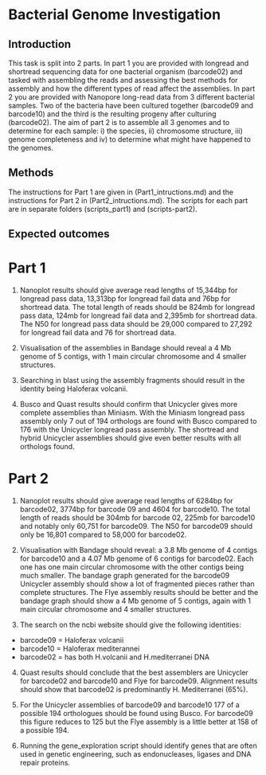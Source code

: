 # Bacterial Genome Investigation

## Introduction
This task is split into 2 parts. In part 1 you are provided with longread and shortread sequencing data for one bacterial organism (barcode02) and tasked with assembling the reads and assessing the best methods for assembly and how the different types of read affect the assemblies. In part 2 you are provided with Nanopore long-read data from 3 different bacterial samples. Two of the bacteria have been cultured together (barcode09 and barcode10) and the third is the resulting progeny after culturing (barcode02). The aim of part 2 is to assemble all 3 genomes and to determine for each sample: i) the species, ii) chromosome structure, iii) genome completeness and iv) to determine what might have happened to the genomes. 

## Methods
The instructions for Part 1 are given in (Part1_intructions.md) and the instructions for Part 2 in (Part2_intructions.md). The scripts for each part are in separate folders (scripts_part1) and (scripts-part2). 

## Expected outcomes

# Part 1
1) Nanoplot results should give average read lengths of 15,344bp for longread pass data, 13,313bp for longread fail data and 76bp for shortread data. The total length of reads should be 824mb for longread pass data, 124mb for longread fail data and 2,395mb for shortread data. The N50 for longread pass data  should be 29,000 compared to 27,292 for longread fail data and 76 for shortread data.

2) Visualisation of the assemblies in Bandage should reveal a 4 Mb genome of 5 contigs, with 1 main circular chromosome and 4 smaller structures. 

3) Searching in blast using the assembly fragments should result in the identity being Haloferax volcanii. 

4) Busco and Quast results should confirm that Unicycler gives more complete assemblies than Miniasm. With the Miniasm longread pass assembly only 7 out of 194 orthologs are found with Busco compared to 176 with the Unicycler longread pass assembly. The shortread and hybrid Unicycler assemblies should give even better results with all orthologs found. 


# Part 2
1) Nanoplot results should give average read lengths of 6284bp for barcode02, 3774bp for barcode 09 and 4604 for barcode10. The total length of reads should be 304mb for barcode 02, 225mb for barcode10 and notably only 60,751 for barcode09. The N50 for barcode09 should only be 16,801 compared to 58,000 for barcode02.

2) Visualisation with Bandage should reveal: a 3.8 Mb genome of 4 contigs for barcode10 and a 4.07 Mb genome of 6 contigs for barcode02. Each one has one main circular chromosome with the other contigs being much smaller. The bandage graph generated for the barcode09 Unicycler assembly should show a lot of fragmented pieces rather than complete structures. The Flye assembly results should be better and the bandage graph should show a 4 Mb genome of 5 contigs, again with 1 main circular chromosome and 4 smaller structures.

3) The search on the ncbi website should give the following identities:
- barcode09 = Haloferax volcanii
- barcode10 = Haloferax mediterannei
- barcode02 = has both H.volcanii and H.mediterranei DNA

4) Quast results should conclude that the best assemblers are Unicycler for barcode02 and barcode10 and Flye for barcode09. Alignment results should show that barcode02 is predominantly H. Mediterranei (65%).

5) For the Unicycler assemblies of barcode09 and barcode10 177 of a possible 194 orthologues should be found using Busco. For barcode09 this figure reduces to 125 but the Flye assembly is a little better at 158 of a possible 194. 

6) Running the gene_exploration script should identify genes that are often used in genetic engineering, such as endonucleases, ligases and DNA repair proteins. 

